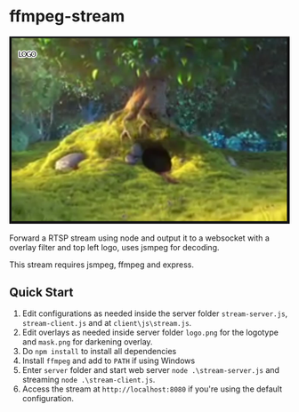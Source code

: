 # ffmpeg-stream

![Stream example](https://github.com/eduardomota/ffmpeg-stream/raw/master/assets/stream.png)

Forward a RTSP stream using node and output it to a websocket with a overlay filter and top left logo,  uses jsmpeg for decoding.

This stream requires jsmpeg, ffmpeg and express.

## Quick Start

1. Edit configurations as needed inside the server folder `stream-server.js`, `stream-client.js` and at `client\js\stream.js`.
2. Edit overlays as needed inside server folder `logo.png` for the logotype and `mask.png` for darkening overlay.
3. Do `npm install` to install all dependencies
4. Install `ffmpeg` and add to `PATH` if using Windows
5. Enter  `server` folder and start web server `node .\stream-server.js` and streaming `node .\stream-client.js`.
6. Access the stream at `http://localhost:8080` if you're using the default configuration.